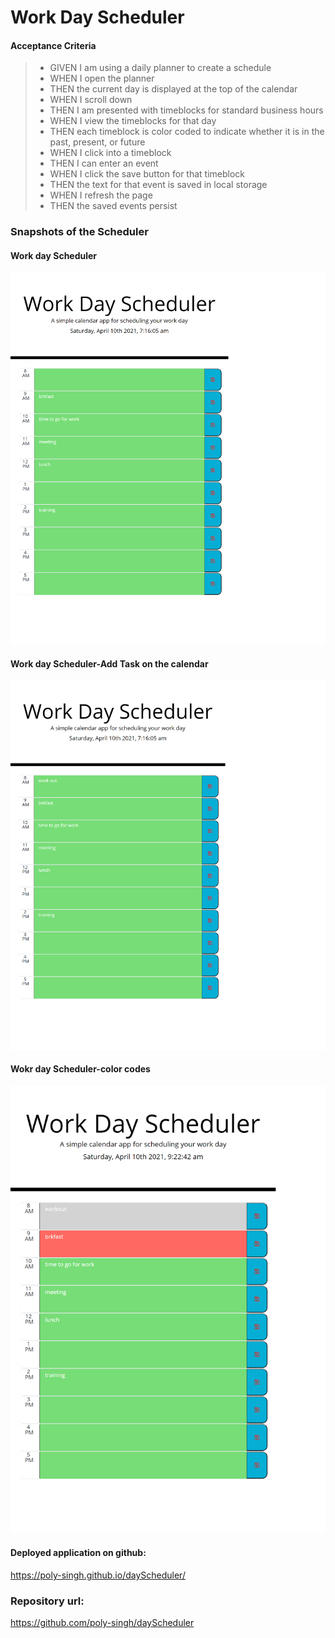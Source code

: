 # Work Day Scheduler
#### Acceptance Criteria
> - GIVEN I am using a daily planner to create a schedule
> - WHEN I open the planner
> - THEN the current day is displayed at the top of the calendar
> - WHEN I scroll down
> - THEN I am presented with timeblocks for standard business hours
> - WHEN I view the timeblocks for that day
> - THEN each timeblock is color coded to indicate whether it is in the past,  present, or future
> - WHEN I click into a timeblock
> - THEN I can enter an event
> - WHEN I click the save button for that timeblock
> - THEN the text for that event is saved in local storage
> - WHEN I refresh the page
> - THEN the saved events persist

### Snapshots of the Scheduler 
#### Work day Scheduler
![dayScheduler](./assets/images/dayScheduler.png)
#### Work day Scheduler-Add Task on the calendar
![dayScheduler_addTask](./assets/images/dayScheduler_addTask.png)
#### Wokr day Scheduler-color codes
![dayscheduler_color](./assets/images/dayscheduler_color.png)


#### Deployed application on github:
https://poly-singh.github.io/dayScheduler/

### Repository url:
https://github.com/poly-singh/dayScheduler